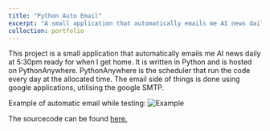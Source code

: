 ```yaml
---
title: "Python Auto Email"
excerpt: "A small application that automatically emails me AI news daily<br/><img src='https://imgur.com/kMKpIrh.jpg'>"
collection: portfolio
---
```


This project is a small application that automatically emails me AI news daily at 5:30pm ready for when I get home. It is written in Python and is hosted on PythonAnywhere. PythonAnywhere is the scheduler that run the code every day at the allocated time. The email side of things is done using google applications, utilising the google SMTP.

Example of automatic email while testing:
![Example](https://imgur.com/kMKpIrh.jpg)

The sourcecode can be found [here.](https://github.com/JackDKillelea/python-auto-email)